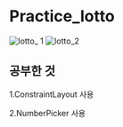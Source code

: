 # Practice_lotto
![lotto_ 1](https://github.com/wonhyeung/Practice_lotto/assets/78207730/a33e478c-c1f4-4cb9-b19f-8d8fa0a36305)
![lotto_2](https://github.com/wonhyeung/Practice_lotto/assets/78207730/616bf385-bf04-4254-9a9a-c62b3430b03d)

## 공부한 것 

1.ConstraintLayout 사용

2.NumberPicker 사용
